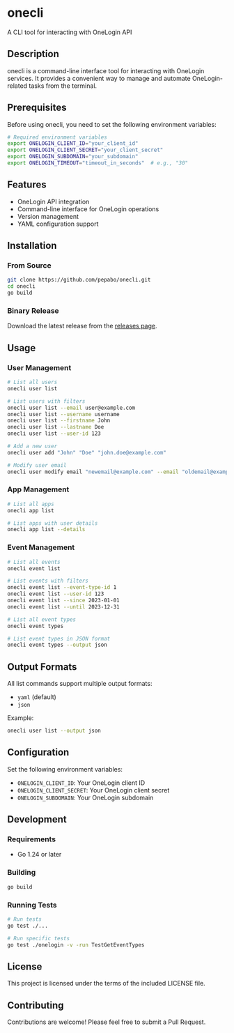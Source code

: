 # onecli

A CLI tool for interacting with OneLogin API

## Description

onecli is a command-line interface tool for interacting with OneLogin services. It provides a convenient way to manage and automate OneLogin-related tasks from the terminal.

## Prerequisites

Before using onecli, you need to set the following environment variables:

```bash
# Required environment variables
export ONELOGIN_CLIENT_ID="your_client_id"
export ONELOGIN_CLIENT_SECRET="your_client_secret"
export ONELOGIN_SUBDOMAIN="your_subdomain"
export ONELOGIN_TIMEOUT="timeout_in_seconds"  # e.g., "30"
```

## Features

- OneLogin API integration
- Command-line interface for OneLogin operations
- Version management
- YAML configuration support

## Installation

### From Source

```bash
git clone https://github.com/pepabo/onecli.git
cd onecli
go build
```

### Binary Release

Download the latest release from the [releases page](https://github.com/pepabo/onecli/releases).

## Usage

### User Management

```bash
# List all users
onecli user list

# List users with filters
onecli user list --email user@example.com
onecli user list --username username
onecli user list --firstname John
onecli user list --lastname Doe
onecli user list --user-id 123

# Add a new user
onecli user add "John" "Doe" "john.doe@example.com"

# Modify user email
onecli user modify email "newemail@example.com" --email "oldemail@example.com"
```

### App Management

```bash
# List all apps
onecli app list

# List apps with user details
onecli app list --details
```

### Event Management

```bash
# List all events
onecli event list

# List events with filters
onecli event list --event-type-id 1
onecli event list --user-id 123
onecli event list --since 2023-01-01
onecli event list --until 2023-12-31

# List all event types
onecli event types

# List event types in JSON format
onecli event types --output json
```

## Output Formats

All list commands support multiple output formats:

- `yaml` (default)
- `json`

Example:
```bash
onecli user list --output json
```

## Configuration

Set the following environment variables:

- `ONELOGIN_CLIENT_ID`: Your OneLogin client ID
- `ONELOGIN_CLIENT_SECRET`: Your OneLogin client secret
- `ONELOGIN_SUBDOMAIN`: Your OneLogin subdomain

## Development

### Requirements

- Go 1.24 or later

### Building

```bash
go build
```

### Running Tests

```bash
# Run tests
go test ./...

# Run specific tests
go test ./onelogin -v -run TestGetEventTypes
```

## License

This project is licensed under the terms of the included LICENSE file.

## Contributing

Contributions are welcome! Please feel free to submit a Pull Request.
